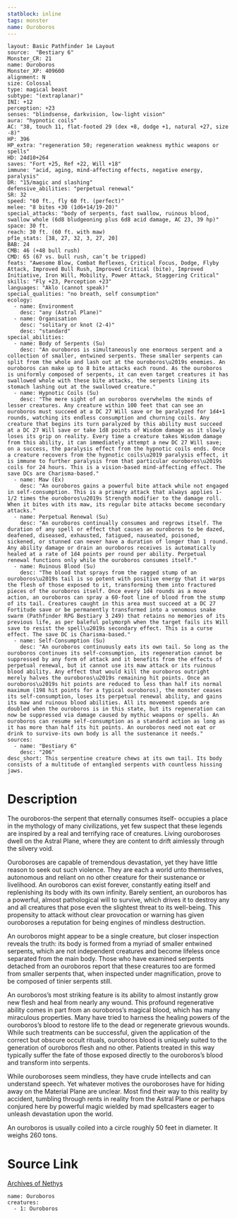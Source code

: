 ```yaml
---
statblock: inline
tags: monster
name: Ouroboros
---
```

```statblock
layout: Basic Pathfinder 1e Layout
source:  "Bestiary 6"
Monster_CR: 21
name: Ouroboros
Monster_XP: 409600
alignment: N
size: Colossal
type: magical beast
subtype: "(extraplanar)"
INI: +12
perception: +23
senses: "blindsense, darkvision, low-light vision"
aura: "hypnotic coils"
AC: "38, touch 11, flat-footed 29 (dex +8, dodge +1, natural +27, size -8)"
HP: 396
HP_extra: "regeneration 50; regeneration weakness mythic weapons or spells"
HD: 24d10+264
saves: "Fort +25, Ref +22, Will +18"
immune: "acid, aging, mind-affecting effects, negative energy, paralysis"
DR: "15/magic and slashing"
defensive_abilities: "perpetual renewal"
SR: 32
speed: "60 ft., fly 60 ft. (perfect)"
melee: "8 bites +30 (1d6+14/19-20)"
special_attacks: "body of serpents, fast swallow, ruinous blood, swallow whole (6d8 bludgeoning plus 6d8 acid damage, AC 23, 39 hp)"
space: 30 ft.
reach: 30 ft. (60 ft. with maw)
pf1e_stats: [38, 27, 32, 3, 27, 20]
BAB: 24
CMB: 46 (+48 bull rush)
CMD: 65 (67 vs. bull rush, can’t be tripped)
feats: "Awesome Blow, Combat Reflexes, Critical Focus, Dodge, Flyby Attack, Improved Bull Rush, Improved Critical (bite), Improved Initiative, Iron Will, Mobility, Power Attack, Staggering Critical"
skills: "Fly +23, Perception +23"
languages: "Aklo (cannot speak)"
special_qualities: "no breath, self consumption"
ecology:
  - name: Environment
    desc: "any (Astral Plane)"
  - name: Organisation
    desc: "solitary or knot (2-4)"
    desc: "standard"
special_abilities:
  - name: Body of Serpents (Su)
    desc: "An ouroboros is simultaneously one enormous serpent and a collection of smaller, entwined serpents. These smaller serpents can split from the whole and lash out at the ouroboros\u2019s enemies. An ouroboros can make up to 8 bite attacks each round. As the ouroboros is uniformly composed of serpents, it can even target creatures it has swallowed whole with these bite attacks, the serpents lining its stomach lashing out at the swallowed creature."
  - name: Hypnotic Coils (Su)
    desc: "The mere sight of an ouroboros overwhelms the minds of lesser creatures. Any creature within 100 feet that can see an ouroboros must succeed at a DC 27 Will save or be paralyzed for 1d4+1 rounds, watching its endless consumption and churning coils. Any creature that begins its turn paralyzed by this ability must succeed at a DC 27 Will save or take 1d8 points of Wisdom damage as it slowly loses its grip on reality. Every time a creature takes Wisdom damage from this ability, it can immediately attempt a new DC 27 Will save; on a success, the paralysis effect from the hypnotic coils ends. Once a creature recovers from the hypnotic coils\u2019 paralysis effect, it is immune to further paralysis from that particular ouroboros\u2019s coils for 24 hours. This is a vision-based mind-affecting effect. The save DCs are Charisma-based."
  - name: Maw (Ex)
    desc: "An ouroboros gains a powerful bite attack while not engaged in self-consumption. This is a primary attack that always applies 1-1/2 times the ouroboros\u2019s Strength modifier to the damage roll. When it bites with its maw, its regular bite attacks become secondary attacks."
  - name: Perpetual Renewal (Su)
    desc: "An ouroboros continually consumes and regrows itself. The duration of any spell or effect that causes an ouroboros to be dazed, deafened, diseased, exhausted, fatigued, nauseated, poisoned, sickened, or stunned can never have a duration of longer than 1 round. Any ability damage or drain an ouroboros receives is automatically healed at a rate of 1d4 points per round per ability. Perpetual renewal functions only while the ouroboros consumes itself."
  - name: Ruinous Blood (Su)
    desc: "The blood that sprays from the ragged stump of an ouroboros\u2019s tail is so potent with positive energy that it warps the flesh of those exposed to it, transforming them into fractured pieces of the ouroboros itself. Once every 1d4 rounds as a move action, an ouroboros can spray a 60-foot line of blood from the stump of its tail. Creatures caught in this area must succeed at a DC 27 Fortitude save or be permanently transformed into a venomous snake swarm (Pathfinder RPG Bestiary 3 249) that retains no memories of its previous life, as per baleful polymorph when the target fails its Will save to resist the spell\u2019s secondary effect. This is a curse effect. The save DC is Charisma-based."
  - name: Self-Consumption (Su)
    desc: "An ouroboros continuously eats its own tail. So long as the ouroboros continues its self-consumption, its regeneration cannot be suppressed by any form of attack and it benefits from the effects of perpetual renewal, but it cannot use its maw attack or its ruinous blood ability. Any effect that would kill the ouroboros outright merely halves the ouroboros\u2019s remaining hit points. Once an ouroboros\u2019s hit points are reduced to less than half its normal maximum (198 hit points for a typical ouroboros), the monster ceases its self-consumption, loses its perpetual renewal ability, and gains its maw and ruinous blood abilities. All its movement speeds are doubled when the ouroboros is in this state, but its regeneration can now be suppressed via damage caused by mythic weapons or spells. An ouroboros can resume self-consumption as a standard action as long as it has more than half its hit points. An ouroboros need not eat or drink to survive-its own body is all the sustenance it needs."
sources:
  - name: "Bestiary 6"
    desc: "206"
desc_short: This serpentine creature chews at its own tail. Its body consists of a multitude of entangled serpents with countless hissing jaws.
```
# Description
The ouroboros-the serpent that eternally consumes itself- occupies a place in the mythology of many civilizations, yet few suspect that these legends are inspired by a real and terrifying race of creatures. Living ouroboroses dwell on the Astral Plane, where they are content to drift aimlessly through the silvery void. 

Ouroboroses are capable of tremendous devastation, yet they have little reason to seek out such violence. They are each a world unto themselves, autonomous and reliant on no other creature for their sustenance or livelihood. An ouroboros can exist forever, constantly eating itself and replenishing its body with its own infinity. Barely sentient, an ouroboros has a powerful, almost pathological will to survive, which drives it to destroy any and all creatures that pose even the slightest threat to its well-being. This propensity to attack without clear provocation or warning has given ouroboroses a reputation for being engines of mindless destruction. 

An ouroboros might appear to be a single creature, but closer inspection reveals the truth: its body is formed from a myriad of smaller entwined serpents, which are not independent creatures and become lifeless once separated from the main body. Those who have examined serpents detached from an ouroboros report that these creatures too are formed from smaller serpents that, when inspected under magnification, prove to be composed of tinier serpents still. 

An ouroboros’s most striking feature is its ability to almost instantly grow new flesh and heal from nearly any wound. This profound regenerative ability comes in part from an ouroboros’s magical blood, which has many miraculous properties. Many have tried to harness the healing powers of the ouroboros’s blood to restore life to the dead or regenerate grievous wounds. While such treatments can be successful, given the application of the correct but obscure occult rituals, ouroboros blood is uniquely suited to the generation of ouroboros flesh and no other. Patients treated in this way typically suffer the fate of those exposed directly to the ouroboros’s blood and transform into serpents. 

While ouroboroses seem mindless, they have crude intellects and can understand speech. Yet whatever motives the ouroboroses have for hiding away on the Material Plane are unclear. Most find their way to this reality by accident, tumbling through rents in reality from the Astral Plane or perhaps conjured here by powerful magic wielded by mad spellcasters eager to unleash devastation upon the world. 

An ouroboros is usually coiled into a circle roughly 50 feet in diameter. It weighs 260 tons.
# Source Link
[Archives of Nethys](https://aonprd.com/MonsterDisplay.aspx?ItemName=Ouroboros)
```encounter-table
name: Ouroboros
creatures:
  - 1: Ouroboros
```
